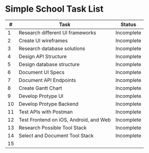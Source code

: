 # Simple School Task List

|#|Task|Status|
|-|----|------|
|1| Research different UI frameworks| Incomplete|
|2| Create UI wireframes| Incomplete|
|3| Research database solutions| Incomplete|
|4| Design API Structure | Incomplete|
|5| Design database structure| Incomplete|
|6| Document UI Specs| Incomplete|
|7| Document API Endpoints| Incomplete|
|8| Create Gantt Chart|Incomplete|
|9| Develop Protype UI|Incomplete|
|10| Develop Protype Backend| Incomplete|
|11| Test APIs with Postman| Incomplete|
|12| Test Frontend on iOS, Android, and Web| Incomplete|
|13| Research Possible Tool Stack| Incomplete|
|14| Select and Document Tool Stack| Incomplete|
|15|
